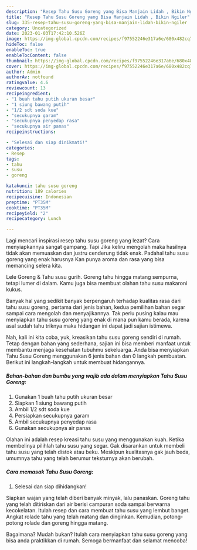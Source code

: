 ```yaml
---
description: "Resep Tahu Susu Goreng yang Bisa Manjain Lidah , Bikin Ngiler"
title: "Resep Tahu Susu Goreng yang Bisa Manjain Lidah , Bikin Ngiler"
slug: 335-resep-tahu-susu-goreng-yang-bisa-manjain-lidah-bikin-ngiler
category: Uncategorized
date: 2023-01-03T17:42:10.526Z
image: https://img-global.cpcdn.com/recipes/f97552246e317a6e/680x482cq70/tahu-susu-goreng-foto-resep-utama.jpg
hideToc: false
enableToc: true
enableTocContent: false
thumbnail: https://img-global.cpcdn.com/recipes/f97552246e317a6e/680x482cq70/tahu-susu-goreng-foto-resep-utama.jpg
cover: https://img-global.cpcdn.com/recipes/f97552246e317a6e/680x482cq70/tahu-susu-goreng-foto-resep-utama.jpg
author: Admin
authorAv: notfound
ratingvalue: 4.6
reviewcount: 13
recipeingredient:
- "1 buah tahu putih ukuran besar"
- "1 siung bawang putih"
- "1/2 sdt soda kue"
- "secukupnya garam"
- "secukupnya penyedap rasa"
- "secukupnya air panas"
recipeinstructions:

- "Selesai dan siap dinikmati!"
categories:
- Resep
tags:
- tahu
- susu
- goreng

katakunci: tahu susu goreng 
nutrition: 189 calories
recipecuisine: Indonesian
preptime: "PT35M"
cooktime: "PT35M"
recipeyield: "2"
recipecategory: Lunch

---
```



Lagi mencari inspirasi resep tahu susu goreng yang lezat? Cara menyiapkannya sangat gampang. Tapi Jika keliru mengolah maka hasilnya tidak akan memuaskan dan justru cenderung tidak enak. Padahal tahu susu goreng yang enak harusnya Kan punya aroma dan rasa yang bisa memancing selera kita.


Lele Goreng &amp; Tahu susu gurih. Goreng tahu hingga matang sempurna, tetapi lumer di dalam. Kamu juga bisa membuat olahan tahu susu makaroni kukus.

Banyak hal yang sedikit banyak berpengaruh terhadap kualitas rasa dari tahu susu goreng, pertama dari jenis bahan, kedua pemilihan bahan segar sampai cara mengolah dan menyajikannya. Tak perlu pusing kalau mau menyiapkan tahu susu goreng yang enak di mana pun kamu berada, karena asal sudah tahu triknya maka hidangan ini dapat jadi sajian istimewa.


Nah, kali ini kita coba, yuk, kreasikan tahu susu goreng sendiri di rumah. Tetap dengan bahan yang sederhana, sajian ini bisa memberi manfaat untuk membantu menjaga kesehatan tubuhmu sekeluarga. Anda bisa menyiapkan Tahu Susu Goreng menggunakan 6 jenis bahan dan 0 langkah pembuatan. Berikut ini langkah-langkah untuk membuat hidangannya.

<!--inarticleads1-->

##### Bahan-bahan dan bumbu yang wajib ada dalam menyiapkan Tahu Susu Goreng:

1. Gunakan 1 buah tahu putih ukuran besar
1. Siapkan 1 siung bawang putih
1. Ambil 1/2 sdt soda kue
1. Persiapkan secukupnya garam
1. Ambil secukupnya penyedap rasa
1. Gunakan secukupnya air panas


Olahan ini adalah resep kreasi tahu susu yang menggunakan kuah. Ketika membelinya pilihlah tahu susu yang segar. Gak disarankan untuk membeli tahu susu yang telah distok atau beku. Meskipun kualitasnya gak jauh beda, umumnya tahu yang telah berumur teksturnya akan berubah. 

<!--inarticleads2-->

##### Cara memasak Tahu Susu Goreng:


1. Selesai dan siap dihidangkan!

Siapkan wajan yang telah diberi banyak minyak, lalu panaskan. Goreng tahu yang telah ditiriskan dari air berisi campuran soda sampai berwarna kecokelatan. Itulah resep dan cara membuat tahu susu yang lembut banget. Angkat rolade tahu yang telah matang dan dinginkan. Kemudian, potong-potong rolade dan goreng hingga matang. 

Bagaimana? Mudah bukan? Itulah cara menyiapkan tahu susu goreng yang bisa anda praktikkan di rumah. Semoga bermanfaat dan selamat mencoba!
